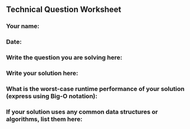 ## Technical Question Worksheet

### Your name:

### Date:



### Write the question you are solving here:












### Write your solution here:


















### What is the worst-case runtime performance of your solution (express using Big-O notation):




### If your solution uses any common data structures or algorithms, list them here:
